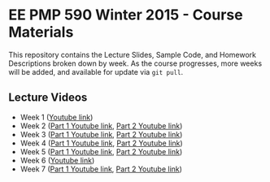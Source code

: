 EE PMP 590 Winter 2015 - Course Materials
========================================
This repository contains the Lecture Slides, Sample Code, and Homework Descriptions broken down by week. As the course progresses, more weeks will be added, and available for update via `git pull`.

Lecture Videos
--------------

* Week 1 ([Youtube link](https://www.youtube.com/watch?v=CrG8-2V69qQ))
* Week 2 ([Part 1 Youtube link](https://www.youtube.com/watch?v=1-7Muf1jYYk), [Part 2 Youtube link](https://www.youtube.com/watch?v=iOl5T_cr5_8))
* Week 3 ([Part 1 Youtube link](https://www.youtube.com/watch?v=An9m_Y1zI7Y), [Part 2 Youtube link](https://www.youtube.com/watch?v=tAigOu1PsqI))
* Week 4 ([Part 1 Youtube link](https://www.youtube.com/watch?v=mX40aOzvXTE), [Part 2 Youtube link](https://www.youtube.com/watch?v=7MCGXgHLK_I))
* Week 5 ([Part 1 Youtube link](https://www.youtube.com/watch?v=qG2nhebCP8w), [Part 2 Youtube link](https://www.youtube.com/watch?v=BoO58voE2YQ))
* Week 6 ([Youtube link](https://www.youtube.com/watch?v=xLhZ9-SOrlo))
* Week 7 ([Part 1 Youtube link](https://www.youtube.com/watch?v=8FmCdDcoSvc), [Part 2 Youtube link](https://www.youtube.com/watch?v=w_G0qfpjP8I))